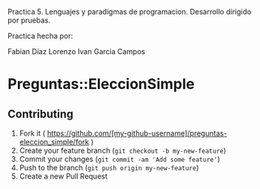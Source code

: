 Practica 5. Lenguajes y paradigmas de programacion.
Desarrollo dirigido por pruebas.

Practica hecha por:

Fabian Díaz Lorenzo
Ivan Garcia Campos

# Preguntas::EleccionSimple

## Contributing

1. Fork it ( https://github.com/[my-github-username]/preguntas-eleccion_simple/fork )
2. Create your feature branch (`git checkout -b my-new-feature`)
3. Commit your changes (`git commit -am 'Add some feature'`)
4. Push to the branch (`git push origin my-new-feature`)
5. Create a new Pull Request

